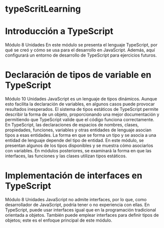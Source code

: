 # typeScritLearning

# Introducción a TypeScript

Módulo
8 Unidades
En este módulo se presenta el lenguaje TypeScript, por qué se creó y cómo se usa para el desarrollo en JavaScript. Además, aquí configurará un entorno de desarrollo de TypeScript para ejercicios futuros.

# Declaración de tipos de variable en TypeScript

Módulo
10 Unidades
JavaScript es un lenguaje de tipos dinámicos. Aunque esto facilita la declaración de variables, en algunos casos puede provocar resultados inesperados. El sistema de tipos estáticos de TypeScript permite describir la forma de un objeto, proporcionando una mejor documentación y permitiendo que TypeScript valide que el código funciona correctamente. En TypeScript, las declaraciones de espacios de nombres, clases, propiedades, funciones, variables y otras entidades de lenguaje asocian tipos a esas entidades. La forma en que se forma un tipo y se asocia a una entidad de lenguaje depende del tipo de entidad. En este módulo, se presentan algunos de los tipos disponibles y se muestra cómo asociarlos con variables. En módulos posteriores, se examinará la forma en que las interfaces, las funciones y las clases utilizan tipos estáticos.

# Implementación de interfaces en TypeScript

Módulo
8 Unidades
JavaScript no admite interfaces, por lo que, como desarrollador de JavaScript, podría tener o no experiencia con ellas. En TypeScript, puede usar interfaces igual que en la programación tradicional orientada a objetos. También puede emplear interfaces para definir tipos de objetos; este es el enfoque principal de este módulo.